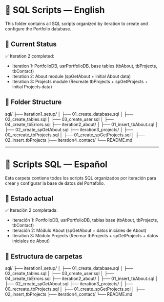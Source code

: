 # 📌 SQL Scripts — English

This folder contains all SQL scripts organized by iteration to create and configure the Portfolio database.

## 🚀 Current Status
✅ Iteration 2 completed:
- Iteration 1: PortfolioDB, usrPortfolioDB, base tables (tbAbout, tbProjects, tbContact)
- Iteration 2: About module (spGetAbout + initial About data)
- Iteration 3: Projects module (Recreate tbProjects + spGetProjects + initial Projects data)

## 📂 Folder Structure
sql/
 ├── iteration1_setup/
 │    ├── 01_create_database.sql
 │    ├── 02_create_tables.sql
 │    ├── 03_create_user.sql
 │    ├── 04_create_tbErrors.sql
 ├── iteration2_about/
 │    ├── 01_insert_tbAbout.sql
 │    ├── 02_create_spGetAbout.sql
 ├── iteration3_projects/
 │    ├── 00_recreate_tbProjects.sql
 │    ├── 01_create_spGetProjects.sql
 │    ├── 02_insert_tbProjects
 ├── iteration4_contact/
 └── README.md

---

# 📌 Scripts SQL — Español

Esta carpeta contiene todos los scripts SQL organizados por iteración para crear y configurar la base de datos del Portafolio.

## 🚀 Estado actual
✅ Iteración 2 completada:
- Iteración 1: PortfolioDB, usrPortfolioDB, tablas base (tbAbout, tbProjects, tbContact)
- Iteración 2: Módulo About (spGetAbout + datos iniciales de About)
- Iteration 3: Módulo Projects (Recrear tbProjects + spGetProjects + datos iniciales de About)

## 📂 Estructura de carpetas
sql/
 ├── iteration1_setup/
 │    ├── 01_create_database.sql
 │    ├── 02_create_tables.sql
 │    ├── 03_create_user.sql
 │    ├── 04_create_tbErrors.sql
 ├── iteration2_about/
 │    ├── 01_insert_tbAbout.sql
 │    ├── 02_create_spGetAbout.sql
 ├── iteration3_projects/
 │    ├── 00_recreate_tbProjects.sql
 │    ├── 01_create_spGetProjects.sql
 │    ├── 02_insert_tbProjects
 ├── iteration4_contact/
 └── README.md
